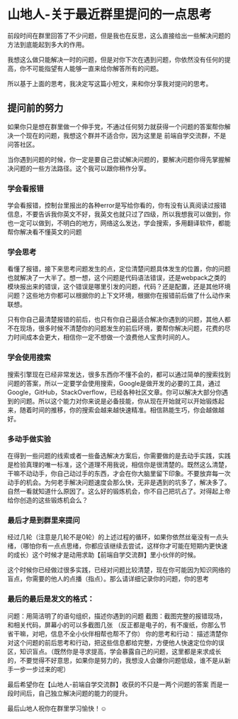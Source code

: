 # 山地人-关于最近群里提问的一点思考

前段时间在群里回答了不少问题，但是我也在反思，这么直接给出一些解决问题的方法到底能起到多大的作用。

我想这么做只能解决一时的问题，但是对你下次在遇到问题，你依然没有任何的提高，你不可能指望有人能够一直来给你解答所有的问题。

所以基于上面的思考，我决定写这篇小短文，来和你分享我对提问的思考。

## 提问前的努力

如果你只是想在群里做一个伸手党，不通过任何努力就获得一个问题的答案帮你解决一个现在的问题，我想这个群并不适合你，因为这里是 前端自学交流群，不是问答社区。

当你遇到问题的时候，你一定是要自己尝试解决问题的，要解决问题你得先掌握解决问题的一些方法路径。这个我可以跟你稍作分享。

### 学会看报错
学会看报错，控制台里报出的各种error是写给你看的，你有没有认真阅读过报错信息，不要告诉我你英文不好，我英文也就只过了四级，所以我想我可以做到，你也一定可以做到，不明白的地方，网络这么发达，学会搜索，多用翻译软件，都能帮你解决看不懂英文的问题

### 学会思考

看懂了报错，接下来思考问题发生的点，定位清楚问题具体发生的位置，你的问题也就解决了一大半了。想一想，这个问题是代码语法错误，还是webpack之类的模块报出来的错误，这个错误是哪里引发的问题，代码？还是配置，还是其他环境问题？这些地方你都可以根据你的上下文环境，根据你在报错前后做了什么动作来联想。

只有你自己最清楚报错的前后，也只有你自己最适合解决你遇到的问题，其他人都不在现场，很多时候不清楚你的问题发生的前后环境，要帮你解决问题，花费的尽力时间成本会更大，相信你一定不想做一个浪费他人宝贵时间的人。

### 学会使用搜索

搜索引擎现在已经非常发达，很多东西你不懂不会的，都可以通过简单的搜索找到问题的答案，所以一定要学会使用搜索，Google是做开发的必要的工具，通过Google，GitHub，StackOverflow，已经各种社区文章。你可以解决大部分你遇到的问题。所以这个能力对你来说是必备技能，你从现在开始就可以开始锻炼起来，随着时间的推移，你的搜索会越来越快速精准。相信熟能生巧，你会越做越好。

### 多动手做实验

在得到一些问题的线索或者一些备选解决方案后，你需要做的是去动手实践，实践是检验真理的唯一标准，这个道理不用我说，相信你是很清楚的。既然这么清楚，干嘛不动动手，你自己动过手的东西，才会在你大脑里留下印象。不要放弃每一次动手的机会。为何老手解决问题速度会那么快，无非是遇到的坑多了，解决多了。自然一看就知道什么原因了。这么好的锻炼机会，你不自己把坑占了。对得起上帝给你创造的这些锻炼机会么？

### 最后才是到群里来提问

经过几轮（注意是几轮不是0轮）的上述过程的循环，如果你依然丝毫没有一点头绪，（哪怕你有一点点思绪，你都应该继续去尝试，这样你才可能在短期内更快速的成长）这个时候才是动用求助【前端自学交流群】里小伙伴的时候。

这个时候你已经做过很多实践，已经对问题比较清楚，现在你可能因为知识网络的盲点，你需要的他人的点播（指点）。那么请详细记录你的问题，你的思考

### 最后的最后是发文的格式：

问题：用简洁明了的语句组织，描述你遇到的问题
截图：截图完整的报错现场，和相关代码，屏幕小的可以多截图几张
（反正都是电子的，有不废纸，你那么节省干嘛，对吧，信息不全小伙伴相帮也帮不了你）
你的思考和行动：
描述清楚你对这个问题的前后思考和行动，把这些信息都给完整，方便他人快速定位你的误区，知识盲点。（既然你是寻求提高，学会暴露自己的问题，这里都是来求成长的，不要觉得不好意思，如果你是努力的，我想没人会嫌你问题低级，谁不是从新手一步一步过来的呢）


最后希望你在【山地人-前端自学交流群】收获的不只是一两个问题的答案
而是一段时间后，自己独立解决问题的能力的提升。

最后山地人祝你在群里学习愉快！☺️



